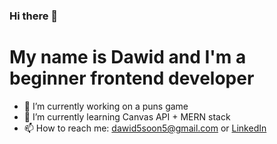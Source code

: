 ### Hi there 👋
# My name is Dawid and I'm a beginner frontend developer

- 🔭 I’m currently working on a puns game
- 🌱 I’m currently learning Canvas API + MERN stack
- 📫 How to reach me: dawid5soon5@gmail.com or [LinkedIn](https://www.linkedin.com/in/dawid-czesak-390171172/?locale=en_US)
